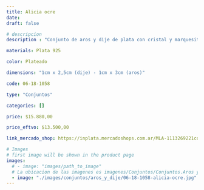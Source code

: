 ```yaml
---
title: Alicia ocre
date: 
draft: false

# descripcion
description : "Conjunto de aros y dije de plata con cristal y marquesita"

materials: Plata 925

color: Plateado

dimensions: "1cm x 2,5cm (dije) - 1cm x 3cm (aros)"

code: 06-18-1058

type: "Conjuntos"

categories: []

price: $15.880,00

price_eftvo: $13.500,00

link_mercado_shop: https://inplata.mercadoshops.com.ar/MLA-1113269221conjuntos-aros-y-dije-alicia-ocre-_JM

# Images
# first image will be shown in the product page
images:
  # - image: "images/path_to_image"
  # La ubicacion de las imagenes es imagenes/Conjuntos/Conjuntos.Aros y Dije/06-18-1058-alicia-ocre
  - image: "./images/conjuntos/aros_y_dije/06-18-1058-alicia-ocre.jpg"
---
```


